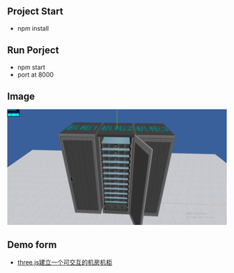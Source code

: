 ## Project Start
- npm install

## Run Porject
- npm start
- port at 8000

## Image
![效果](images/cabinet.jpg)



## Demo form
- [three.js建立一个可交互的机房机柜](https://blog.csdn.net/zouhaodong/article/details/104071341)
